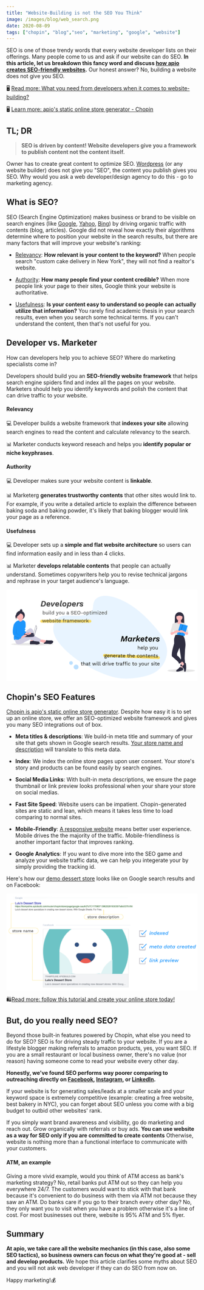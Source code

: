 ```yaml
---
title: "Website-Building is not the SEO You Think"
image: /images/blog/web_search.png
date: 2020-08-09
tags: ["chopin", "blog","seo", "marketing", "google", "website"]
---
```


SEO is one of those trendy words that every website developer lists on their offerings. Many people come to us and ask if our website can do SEO. **In this article, let us breakdown this fancy word and discuss [how apio creates SEO-friendly websites](#chopin-s-seo-features).** Our honest answer? No, building a website does not give you SEO.

🖥 [Read more: What you need from developers when it comes to website-building?](https://apiobuild.com/blog/build-a-website-for-your-business-what-do-you-need/)

🖥 [Learn more: apio\'s static online store generator - Chopin](https://apiobuild.com/blog/create-an-online-store-for-free/#introducing-chopin)

## TL; DR

> **SEO is driven by content! Website developers give you a framework to publish content not the content itself.** 

Owner has to create great content to optimize SEO. [Wordpress](https://wordpress.org/) (or any website builder) does not give you "SEO", the content you publish gives you SEO. Why would you ask a web developer/design agency to do this - go to marketing agency.

## What is SEO?

SEO (Search Engine Optimization) makes business or brand to be visible on search engines (like [Google](https://www.google.com/), [Yahoo](https://www.yahoo.com/), [Bing](https://www.bing.com/)) by driving organic traffic with contents (blog, articles). Google did not reveal how exactly their algorithms determine where to position your website in the search results, but there are many factors that will improve your website's ranking:

 - [Relevancy](#relevancy): **How relevant is your content to the keyword?** When people search "custom cake delivery in New York", they will not find a realtor's website.

 - [Authority](#authority): **How many people find your content credible?** When more people link your page to their sites, Google think your website is authoritative. 

 - [Usefulness](#usefulness): **Is your content easy to understand so people can actually utilize that information?** You rarely find academic thesis in your search results, even when you search some technical terms. If you can't understand the content, then that's not useful for you.

## Developer vs. Marketer 

How can developers help you to achieve SEO? Where do marketing specialists come in?

Developers should build you an **SEO-friendly website framework** that helps search engine spiders find and index all the pages on your website. Marketers should help you identify keywords and polish the content that can drive traffic to your website.

#### Relevancy

💻 Developer builds a website framework that **indexes your site** allowing search engines to read the content and calculate relevancy to the search.

📊 Marketer conducts keyword reseach and helps you **identify popular or niche keyphrases**.

#### Authority 

💻 Developer makes sure your website content is **linkable**.

📊 Marketerg **generates trustworthy contents** that other sites would link to. For example, if you write a detailed article to explain the difference between baking soda and baking powder, it's likely that baking blogger would link your page as a reference.

#### Usefulness

💻 Developer sets up a **simple and flat website architecture** so users can find information easily and in less than 4 clicks. 

📊 Marketer **develops relatable contents** that people can actually understand. Sometimes copywriters help you to revise technical jargons and rephrase in your target audience's language.

<img src="/images/blog/dev-vs-marketer.png" class="post-img">


## Chopin's SEO Features

[Chopin is apio\'s static online store generator](https://telescope.apiobuild.com/app/chopin). Despite how easy it is to set up an online store, we offer an SEO-optimized website framework and gives you many SEO integrations out of box.

- **Meta titles & descriptions**: We build-in meta title and summary of your site that gets shown in Google search results. [Your store name and description](https://apiobuild.com/blog/how-to-create-web-store-with-apio/#step-4-create-the-store) will translate to this meta data.

- **Index**: We index the online store pages upon user consent. Your store's story and products can be found easily by search engines.

- **Social Media Links**: With built-in meta descriptions, we ensure the page thumbnail or link preview looks professional when your share your store on social medias.

- **Fast Site Speed**: Website users can be impatient. Chopin-generated sites are static and lean, which means it takes less time to load comparing to normal sites.

- **Mobile-Friendly**: [A responsive website](https://apiobuild.com/blog/create-an-online-store-for-free/#responsive-design) means better user experience. Mobile drives the the majority of the traffic. Mobile-friendliness is another important factor that improves ranking.

- **Google Analytics**: If you want to dive more into the SEO game and analyze your website traffic data, we can help you integerate your by simply providing the tracking id.

Here's how our [demo dessert store](https://tinyurl.com/apio-demo-store) looks like on Google search results and on Facebook:

<img src="/images/blog/link-preview.png" class="post-img">

🛍️[Read more: follow this tutorial and create your online store today!](https://apiobuild.com/blog/how-to-create-web-store-with-apio/)


## But, do you really need SEO?

Beyond those built-in features powered by Chopin, what else you need to do for SEO? SEO is for driving steady traffic to your website. If you are a lifestyle blogger making referrals to amazon products, yes, you want SEO. If you are a small restaurant or local business owner, there's no value (nor reason) having someone come to read your website every other day. 

**Honestly, we've found SEO performs way poorer comparing to outreaching directly on [Facebook](https://www.facebook.com/), [Instagram](https://www.instagram.com/), or [LinkedIn](https://www.linkedin.com/).**

If your website is for generating sales/leads at a smaller scale and your keyword space is extremely competitive (example: creating a free website, best bakery in NYC), you can forget about SEO unless you come with a big budget to outbid other websites' rank.

If you simply want brand awareness and visibility, go do marketing and reach out. Grow organically with referrals or buy ads. **You can use website as a way for SEO only if you are committed to create contents** Otherwise, website is nothing more than a functional interface to communicate with your customers.

#### ATM, an example 

Giving a more vivid example, would you think of ATM access as bank's marketing strategy? No, retail banks put ATM out so they can help you everywhere 24/7. The customers would want to stick with that bank because it's convenient to do business with them via ATM not because they saw an ATM. Do banks care if you go to their branch every other day? No, they only want you to visit when you have a problem otherwise it's a line of cost. For most businesses out there, website is 95% ATM and 5% flyer.

## Summary

**At apio, we take care all the website mechanics (in this case, also some SEO tactics), so business owners can focus on what they're good at - sell and develop products.** We hope this article clarifies some myths about SEO and you will not ask web developer if they can do SEO from now on.

Happy marketing!💰

<style>
.post-img {
    display: block;
    margin-left: auto;
    margin-right: auto;
    max-width: 100%;
}
</style>
